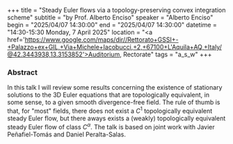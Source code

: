 +++
title = "Steady Euler flows via a topology-preserving convex integration scheme"
subtitle = "by Prof. Alberto Enciso"
speaker = "Alberto Enciso"
begin = "2025/04/07  14:30:00"
end = "2025/04/07  14:30:00"
datetime = "14:30-15:30 Monday, 7 April 2025"
location = "<a href='https://www.google.com/maps/dir//Rettorato+GSSI+-+Palazzo+ex+GIL,+Via+Michele+Iacobucci,+2,+67100+L'Aquila+AQ,+Italy/@42.3443938,13.3153852'>Auditorium, Rectorate</a>"
tags = "a_s_w"
+++

### Abstract
In this talk I will review some results concerning the existence of stationary solutions to the 3D Euler equations that are topologically equivalent, in some sense, to a given smooth divergence-free field. The rule of thumb is that, for "most" fields, there does not exist a $C^1$ topologically equivalent steady Euler flow, but there aways exists a (weakly) topologically equivalent steady Euler flow of class $C^\alpha$. The talk is based on joint work with Javier Peñafiel-Tomás and Daniel Peralta-Salas.
